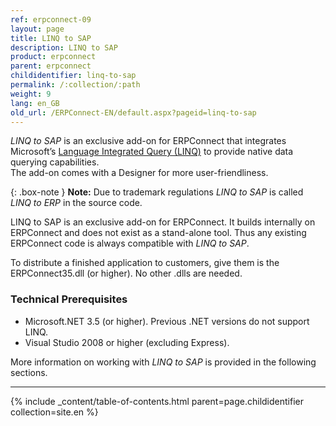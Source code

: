 ```yaml
---
ref: erpconnect-09
layout: page
title: LINQ to SAP
description: LINQ to SAP
product: erpconnect
parent: erpconnect
childidentifier: linq-to-sap
permalink: /:collection/:path
weight: 9
lang: en_GB
old_url: /ERPConnect-EN/default.aspx?pageid=linq-to-sap
---
```


*LINQ to SAP* is an exclusive add-on for ERPConnect that integrates Microsoft’s [Language Integrated Query (LINQ)](https://docs.microsoft.com/en-us/dotnet/csharp/programming-guide/concepts/linq/) to provide native data querying capabilities. <br>
The add-on comes with a Designer for more user-friendliness.

{: .box-note }
**Note:** Due to trademark regulations *LINQ to SAP* is called *LINQ to ERP* in the source code. 

LINQ to SAP is an exclusive add-on for ERPConnect. It builds internally on ERPConnect and does not exist as a stand-alone tool. 
Thus any existing ERPConnect code is always compatible with *LINQ to SAP*. 

To distribute a finished application to customers, give them is the ERPConnect35.dll (or higher). 
No other .dlls are needed.

### Technical Prerequisites

- Microsoft.NET 3.5 (or higher). Previous .NET versions do not support LINQ.
- Visual Studio 2008 or higher (excluding Express).

More information on working with *LINQ to SAP* is provided in the following sections.

****
{% include _content/table-of-contents.html parent=page.childidentifier collection=site.en %}